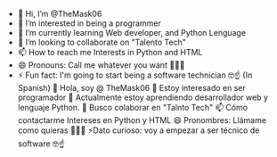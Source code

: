 - 👋 Hi, I’m @TheMask06
- 👀 I’m interested in being a programmer
- 🌱 I’m currently learning Web developer, and Python Lenguage
- 💞️ I’m looking to collaborate on "Talento Tech"
- 📫 How to reach me Interests in Python and HTML 
- 😄 Pronouns: Call me whatever you want 🤣🤣🤣
- ⚡ Fun fact: I'm going to start being a software technician 🤓☝
(In Spanish)
👋 Hola, soy @ TheMask06
👀 Estoy interesado en ser programador
🌱 Actualmente estoy aprendiendo desarrollador web y lenguaje Python.
💞️ Busco colaborar en "Talnto Tech"
📫 Cómo contactarme Intereses en Python y HTML
😄 Pronombres: Llámame como quieras 🤣🤣🤣
⚡Dato curioso: voy a empezar a ser técnico de software 🤓☝
<!---                                                                                                                                                                                         
TheMask06/TheMask06 is a ✨ special ✨ repository because its `README.md` (this file) appears on your GitHub profile.
You can click the Preview link to take a look at your changes.
--->
